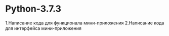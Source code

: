 # Python-3.7.3

1.Написание кода для функционала мини-приложения
2.Написание кода для интерфейса мини-приложения
